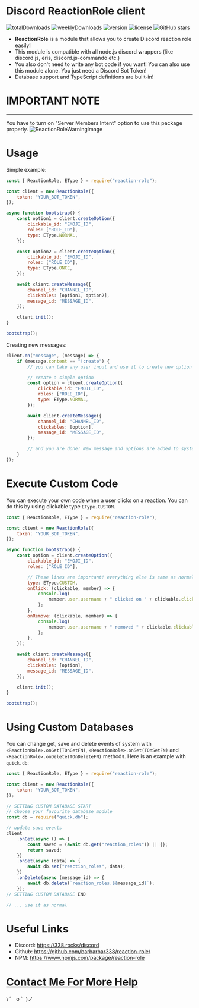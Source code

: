 # Discord ReactionRole client

![totalDownloads](https://img.shields.io/npm/dt/reaction-role?style=for-the-badge)
![weeklyDownloads](https://img.shields.io/npm/dw/reaction-role?style=for-the-badge)
![version](https://img.shields.io/npm/v/reaction-role?style=for-the-badge)
![license](https://img.shields.io/npm/l/reaction-role?style=for-the-badge)
![GitHub stars](https://img.shields.io/github/stars/barbarbar338/reaction-role?style=for-the-badge)

-   **ReactionRole** is a module that allows you to create Discord reaction role easily!
-   This module is compatible with all node.js discord wrappers (like discord.js, eris, discord.js-commando etc.)
-   You also don't need to write any bot code if you want! You can also use this module alone. You just need a Discord Bot Token!
-   Database support and TypeScript definitions are built-in!

# IMPORTANT NOTE

---

You have to turn on "Server Members Intent" option to use this package properly.
![ReactionRoleWarningImage](https://raw.githubusercontent.com/barbarbar338/lib/master/personal_page/images/reaction-role-warning.png)

# Usage

Simple example:

```js
const { ReactionRole, EType } = require("reaction-role");

const client = new ReactionRole({
	token: "YOUR_BOT_TOKEN",
});

async function bootstrap() {
	const option1 = client.createOption({
		clickable_id: "EMOJI_ID",
		roles: ["ROLE_ID"],
		type: EType.NORMAL,
	});

	const option2 = client.createOption({
		clickable_id: "EMOJI_ID",
		roles: ["ROLE_ID"],
		type: EType.ONCE,
	});

	await client.createMessage({
		channel_id: "CHANNEL_ID",
		clickables: [option1, option2],
		message_id: "MESSAGE_ID",
	});

	client.init();
}

bootstrap();
```

Creating new messages:

```js
client.on("message", (message) => {
	if (message.content == "!create") {
		// you can take any user input and use it to create new option and message

		// create a simple option
		const option = client.createOption({
			clickable_id: "EMOJI_ID",
			roles: ["ROLE_ID"],
			type: EType.NORMAL,
		});

		await client.createMessage({
			channel_id: "CHANNEL_ID",
			clickables: [option],
			message_id: "MESSAGE_ID",
		});

		// and you are done! New message and options are added to system
	}
});
```

# Execute Custom Code

You can execute your own code when a user clicks on a reaction. You can do this by using clickable type `EType.CUSTOM`.

```js
const { ReactionRole, EType } = require("reaction-role");

const client = new ReactionRole({
	token: "YOUR_BOT_TOKEN",
});

async function bootstrap() {
	const option = client.createOption({
		clickable_id: "EMOJI_ID",
		roles: ["ROLE_ID"],

		// These lines are important! everything else is same as normal
		type: EType.CUSTOM,
		onClick: (clickable, member) => {
			console.log(
				member.user.username + " clicked on " + clickable.clickable_id,
			);
		},
		onRemove: (clickable, member) => {
			console.log(
				member.user.username + " removed " + clickable.clickable_id,
			);
		},
	});

	await client.createMessage({
		channel_id: "CHANNEL_ID",
		clickables: [option],
		message_id: "MESSAGE_ID",
	});

	client.init();
}

bootstrap();
```

# Using Custom Databases

You can change get, save and delete events of system with `<ReactionRole>.onGet(TOnGetFN)`, `<ReactionRole>.onSet(TOnSetFN)` and `<ReactionRole>.onDelete(TOnDeleteFN)` methods. Here is an example with `quick.db`:

```js
const { ReactionRole, EType } = require("reaction-role");

const client = new ReactionRole({
	token: "YOUR_BOT_TOKEN",
});

// SETTING CUSTOM DATABASE START
// choose your favourite database module
const db = require("quick.db");

// update save events
client
	.onGet(async () => {
		const saved = (await db.get("reaction_roles")) || {};
		return saved;
	})
	.onSet(async (data) => {
		await db.set("reaction_roles", data);
	})
	.onDelete(async (message_id) => {
		await db.delete(`reaction_roles.${message_id}`);
	});
// SETTING CUSTOM DATABASE END

// ... use it as normal
```

# Useful Links

-   Discord: https://338.rocks/discord
-   Github: https://github.com/barbarbar338/reaction-role/
-   NPM: https://www.npmjs.com/package/reaction-role

# [Contact Me For More Help](https://338.rocks/discord)

\ ゜ o ゜)ノ
